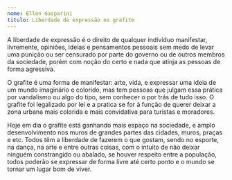 ```yaml
---
nome: Ellen Gasparini
titulo: Liberdade de expressão no grafite
---
```


A liberdade de expressão é o direito de qualquer indivíduo manifestar, livremente, opiniões, ideias e pensamentos pessoais sem medo de levar uma punição ou ser censurado por parte do governo ou de outros membros da sociedade, porém com noção do certo e nada que atinja as pessoas de forma agressiva.

O grafite é uma forma de manifestar: arte, vida, e expressar uma ideia de um mundo imaginário e colorido, mas tem pessoas que julgam essa prática por vandalismo ou algo do tipo, sem conhecer o por trás de tudo isso. O grafite foi legalizado por lei e a pratica se for à função de querer deixar a zona urbana mais colorida e mais convidativa para turistas e moradores.

Hoje em dia o grafite está ganhando mais espaço na sociedade, e amplo desenvolvimento nos muros de grandes partes das cidades, muros, praças e etc. Todos têm a liberdade de fazerem o que gostam, sendo no esporte, na dança, na arte e entre outras coisas, com o intuito de não deixar ninguém constrangido ou abalado, se houver respeito entre a população, todos poderão se expressar de forma livre até certo ponto e o mundo se tornar um lugar bom de viver.

